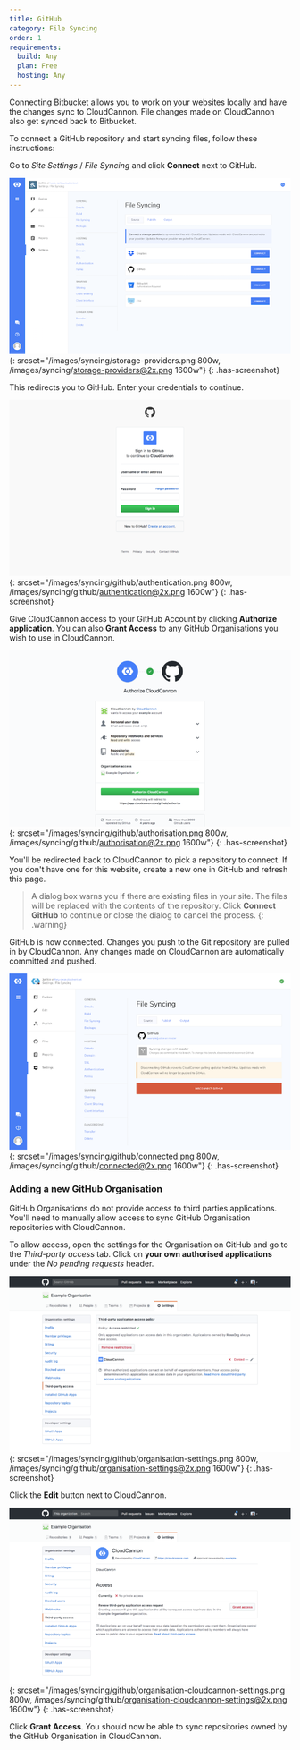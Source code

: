 ```yaml
---
title: GitHub
category: File Syncing
order: 1
requirements:
  build: Any
  plan: Free
  hosting: Any
---
```


Connecting Bitbucket allows you to work on your websites locally and have the changes sync to CloudCannon. File changes made on CloudCannon also get synced back to Bitbucket.

To connect a GitHub repository and start syncing files, follow these instructions:

Go to *Site Settings* / *File Syncing* and click **Connect** next to GitHub.

![Storage Providers interface](/images/syncing/storage-providers.png){: srcset="/images/syncing/storage-providers.png 800w, /images/syncing/storage-providers@2x.png 1600w"}
{: .has-screenshot}

This redirects you to GitHub. Enter your credentials to continue.

![GitHub authentication](/images/syncing/github/authentication.png){: srcset="/images/syncing/github/authentication.png 800w, /images/syncing/github/authentication@2x.png 1600w"}
{: .has-screenshot}

Give CloudCannon access to your GitHub Account by clicking **Authorize application**. You can also **Grant Access** to any GitHub Organisations you wish to use in CloudCannon.

![GitHub authorisation](/images/syncing/github/authorisation.png){: srcset="/images/syncing/github/authorisation.png 800w, /images/syncing/github/authorisation@2x.png 1600w"}
{: .has-screenshot}

You'll be redirected back to CloudCannon to pick a repository to connect. If you don't have one for this website, create a new one in GitHub and refresh this page.

> A dialog box warns you if there are existing files in your site. The files will be replaced with the contents of the repository. Click **Connect GitHub** to continue or close the dialog to cancel the process.
{: .warning}

GitHub is now connected. Changes you push to the Git repository are pulled in by CloudCannon. Any changes made on CloudCannon are automatically committed and pushed.

![Storage Providers interface with GitHub connected](/images/syncing/github/connected.png){: srcset="/images/syncing/github/connected.png 800w, /images/syncing/github/connected@2x.png 1600w"}
{: .has-screenshot}


### Adding a new GitHub Organisation

GitHub Organisations do not provide access to third parties applications. You'll need to manually allow access to sync GitHub Organisation repositories with CloudCannon.

To allow access, open the settings for the Organisation on GitHub and go to the *Third-party access* tab. Click on **your own authorised applications** under the *No pending requests* header.

![GitHub Organisation settings](/images/syncing/github/organisation-settings.png){: srcset="/images/syncing/github/organisation-settings.png 800w, /images/syncing/github/organisation-settings@2x.png 1600w"}
{: .has-screenshot}

Click the **Edit** button next to CloudCannon.

![GitHub Organisation settings for CloudCannon](/images/syncing/github/organisation-cloudcannon-settings.png){: srcset="/images/syncing/github/organisation-cloudcannon-settings.png 800w, /images/syncing/github/organisation-cloudcannon-settings@2x.png 1600w"}
{: .has-screenshot}

Click **Grant Access**. You should now be able to sync repositories owned by the GitHub Organisation in CloudCannon.

